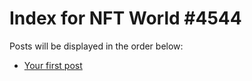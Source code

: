 # Index for NFT World #4544
Posts will be displayed in the order below:

- [Your first post](./001-first.md)

